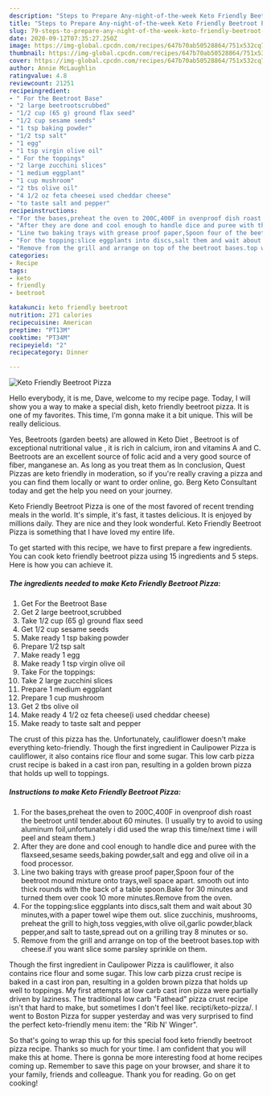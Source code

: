 ```yaml
---
description: "Steps to Prepare Any-night-of-the-week Keto Friendly Beetroot Pizza"
title: "Steps to Prepare Any-night-of-the-week Keto Friendly Beetroot Pizza"
slug: 79-steps-to-prepare-any-night-of-the-week-keto-friendly-beetroot-pizza
date: 2020-09-12T07:35:27.250Z
image: https://img-global.cpcdn.com/recipes/647b70ab50528864/751x532cq70/keto-friendly-beetroot-pizza-recipe-main-photo.jpg
thumbnail: https://img-global.cpcdn.com/recipes/647b70ab50528864/751x532cq70/keto-friendly-beetroot-pizza-recipe-main-photo.jpg
cover: https://img-global.cpcdn.com/recipes/647b70ab50528864/751x532cq70/keto-friendly-beetroot-pizza-recipe-main-photo.jpg
author: Annie McLaughlin
ratingvalue: 4.8
reviewcount: 21251
recipeingredient:
- " For the Beetroot Base"
- "2 large beetrootscrubbed"
- "1/2 cup (65 g) ground flax seed"
- "1/2 cup sesame seeds"
- "1 tsp baking powder"
- "1/2 tsp salt"
- "1 egg"
- "1 tsp virgin olive oil"
- " For the toppings"
- "2 large zucchini slices"
- "1 medium eggplant"
- "1 cup mushroom"
- "2 tbs olive oil"
- "4 1/2 oz feta cheesei used cheddar cheese"
- "to taste salt and pepper"
recipeinstructions:
- "For the bases,preheat the oven to 200C,400F in ovenproof dish roast the beetroot until tender.about 60 minutes. (I usually try to avoid to using aluminum foil,unfortunately i did used the wrap this time/next time i will peel and steam them.)"
- "After they are done and cool enough to handle dice and puree with the flaxseed,sesame seeds,baking powder,salt and egg and olive oil in a food processor."
- "Line two baking trays with grease proof paper,Spoon four of the beetroot mound mixture onto trays,well space apart. smooth out into thick rounds with the back of a table spoon.Bake for 30 minutes and turned them over cook 10 more minutes.Remove from the oven."
- "For the topping:slice eggplants into discs,salt them and wait about 30 minutes,with a paper towel wipe them out. slice zucchinis, mushrooms, preheat the grill to high,toss veggies,with olive oil,garlic powder,black pepper,and salt to taste,spread out on a grilling tray 8 minutes or so."
- "Remove from the grill and arrange on top of the beetroot bases.top with cheese.if you want slice some parsley sprinkle on them."
categories:
- Recipe
tags:
- keto
- friendly
- beetroot

katakunci: keto friendly beetroot 
nutrition: 271 calories
recipecuisine: American
preptime: "PT13M"
cooktime: "PT34M"
recipeyield: "2"
recipecategory: Dinner

---
```



![Keto Friendly Beetroot Pizza](https://img-global.cpcdn.com/recipes/647b70ab50528864/751x532cq70/keto-friendly-beetroot-pizza-recipe-main-photo.jpg)

Hello everybody, it is me, Dave, welcome to my recipe page. Today, I will show you a way to make a special dish, keto friendly beetroot pizza. It is one of my favorites. This time, I'm gonna make it a bit unique. This will be really delicious.

Yes, Beetroots (garden beets) are allowed in Keto Diet , Beetroot is of exceptional nutritional value , it is rich in calcium, iron and vitamins A and C. Beetroots are an excellent source of folic acid and a very good source of fiber, manganese an. As long as you treat them as In conclusion, Quest Pizzas are keto friendly in moderation, so if you&#39;re really craving a pizza and you can find them locally or want to order online, go. Berg Keto Consultant today and get the help you need on your journey.

Keto Friendly Beetroot Pizza is one of the most favored of recent trending meals in the world. It's simple, it's fast, it tastes delicious. It is enjoyed by millions daily. They are nice and they look wonderful. Keto Friendly Beetroot Pizza is something that I have loved my entire life.


To get started with this recipe, we have to first prepare a few ingredients. You can cook keto friendly beetroot pizza using 15 ingredients and 5 steps. Here is how you can achieve it.

<!--inarticleads1-->

##### The ingredients needed to make Keto Friendly Beetroot Pizza:

1. Get  For the Beetroot Base
1. Get 2 large beetroot,scrubbed
1. Take 1/2 cup (65 g) ground flax seed
1. Get 1/2 cup sesame seeds
1. Make ready 1 tsp baking powder
1. Prepare 1/2 tsp salt
1. Make ready 1 egg
1. Make ready 1 tsp virgin olive oil
1. Take  For the toppings:
1. Take 2 large zucchini slices
1. Prepare 1 medium eggplant
1. Prepare 1 cup mushroom
1. Get 2 tbs olive oil
1. Make ready 4 1/2 oz feta cheese(i used cheddar cheese)
1. Make ready to taste salt and pepper


The crust of this pizza has the. Unfortunately, cauliflower doesn&#39;t make everything keto-friendly. Though the first ingredient in Caulipower Pizza is cauliflower, it also contains rice flour and some sugar. This low carb pizza crust recipe is baked in a cast iron pan, resulting in a golden brown pizza that holds up well to toppings. 

<!--inarticleads2-->

##### Instructions to make Keto Friendly Beetroot Pizza:

1. For the bases,preheat the oven to 200C,400F in ovenproof dish roast the beetroot until tender.about 60 minutes. (I usually try to avoid to using aluminum foil,unfortunately i did used the wrap this time/next time i will peel and steam them.)
1. After they are done and cool enough to handle dice and puree with the flaxseed,sesame seeds,baking powder,salt and egg and olive oil in a food processor.
1. Line two baking trays with grease proof paper,Spoon four of the beetroot mound mixture onto trays,well space apart. smooth out into thick rounds with the back of a table spoon.Bake for 30 minutes and turned them over cook 10 more minutes.Remove from the oven.
1. For the topping:slice eggplants into discs,salt them and wait about 30 minutes,with a paper towel wipe them out. slice zucchinis, mushrooms, preheat the grill to high,toss veggies,with olive oil,garlic powder,black pepper,and salt to taste,spread out on a grilling tray 8 minutes or so.
1. Remove from the grill and arrange on top of the beetroot bases.top with cheese.if you want slice some parsley sprinkle on them.


Though the first ingredient in Caulipower Pizza is cauliflower, it also contains rice flour and some sugar. This low carb pizza crust recipe is baked in a cast iron pan, resulting in a golden brown pizza that holds up well to toppings. My first attempts at low carb cast iron pizza were partially driven by laziness. The traditional low carb &#34;Fathead&#34; pizza crust recipe isn&#39;t that hard to make, but sometimes I don&#39;t feel like. recipti/keto-pizza/. I went to Boston Pizza for supper yesterday and was very surprised to find the perfect keto-friendly menu item: the &#34;Rib N&#39; Winger&#34;. 

So that's going to wrap this up for this special food keto friendly beetroot pizza recipe. Thanks so much for your time. I am confident that you will make this at home. There is gonna be more interesting food at home recipes coming up. Remember to save this page on your browser, and share it to your family, friends and colleague. Thank you for reading. Go on get cooking!
